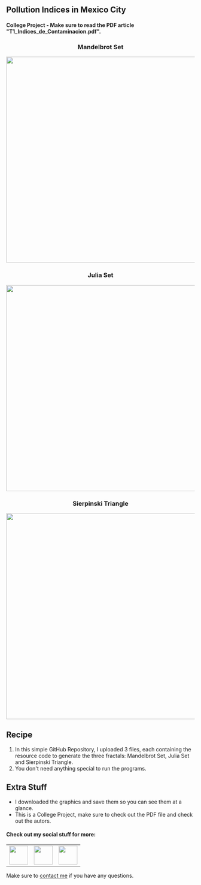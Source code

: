 ## Pollution Indices in Mexico City

#### College Project - Make sure to read the PDF article "T1_Indices_de_Contaminacion.pdf".

<h3 align="center">Mandelbrot Set</h3>
<p align="center"> <img src = "/Extra_Stuff/Mandelbrot.png" width = 550> </p>

<h3 align="center">Julia Set</h3>
<p align="center"> <img src = "/Extra_Stuff/Julia.png" width = 550> </p>

<h3 align="center">Sierpinski Triangle</h3>
<p align="center"> <img src = "/Extra_Stuff/Sierpinski.png" width = 550> </p>

<h2 align="left">Recipe</h2>

1. In this simple GitHub Repository, I uploaded 3 files, each containing the resource code to generate the three fractals: Mandelbrot Set, Julia Set and Sierpinski Triangle.
2. You don't need anything special to run the programs.

<h2 align="left">Extra Stuff</h3>

- I downloaded the graphics and save them so you can see them at a glance.
- This is a College Project, make sure to check out the PDF file and check out the autors.

#### Check out my social stuff for more:


<table>
    <tbody>
        <tr>
            </a></td>
            <td><a href="https://www.linkedin.com/in/hibrantapia/">
            <img height="50" src="https://www.vectorlogo.zone/logos/linkedin/linkedin-ar21.svg" />
            </a></td>
            <td><a href="https://twitter.com/HibranTapia">
            <img height="50" src="https://www.vectorlogo.zone/logos/twitter/twitter-ar21.svg" />
            </a></td>
            <td><a href="https://medium.com/@hibrantapia">
            <img height="50" src="https://www.vectorlogo.zone/logos/medium/medium-ar21.svg" />
            </a></td>
        </tr>
    </tbody>
</table>

Make sure to [contact me](https://github.com/hibrantapia) if you have any questions.

